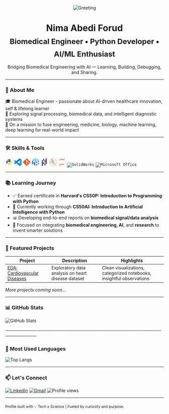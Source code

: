 <p align="center">
  <img src="https://img.shields.io/badge/Hi 👋-I'm%20Nima-orange" alt="Greeting"/>
</p>

<h1 align="center">Nima Abedi Forud<br><sub>Biomedical Engineer • Python Developer • AI/ML Enthusiast</sub></h1>

<p align="center">
  Bridging Biomedical Engineering with AI — Learning, Building, Debugging, and Sharing.
</p>

---

### 🧠 About Me
🎓 Biomedical Engineer - passionate about AI-driven healthcare innovation, self & lifelong learner  
🔬 Exploring signal processing, biomedical data, and intelligent diagnostic systems  
🚀 On a mission to fuse engineering, medicine, biology, machine learning, deep learning for real-world impact  

---

### 🛠 Skills & Tools

<code><img height="24" src="https://raw.githubusercontent.com/devicons/devicon/master/icons/python/python-original.svg" alt="Python"/></code>
<code><img height="24" src="https://raw.githubusercontent.com/devicons/devicon/master/icons/vscode/vscode-original.svg" alt="VSCode"/></code>
<code><img height="24" src="https://raw.githubusercontent.com/devicons/devicon/master/icons/git/git-original.svg" alt="Git"/></code>
<code><img height="24" src="https://raw.githubusercontent.com/devicons/devicon/master/icons/numpy/numpy-original.svg" alt="NumPy"/></code>
<code><img height="24" src="https://raw.githubusercontent.com/devicons/devicon/master/icons/pandas/pandas-original.svg" alt="Pandas"/></code>
<code><img height="24" src="https://raw.githubusercontent.com/devicons/devicon/master/icons/matplotlib/matplotlib-original.svg" alt="Matplotlib"/></code>
<code><img height="24" src="https://raw.githubusercontent.com/devicons/devicon/master/icons/jupyter/jupyter-original.svg" alt="Jupyter Notebook"/></code>
<code><img height="24" src="https://img.icons8.com/color/48/solidworks.png" alt="SolidWorks"/></code>
<code><img height="24" src="https://img.icons8.com/color/48/microsoft-office-2019.png" alt="Microsoft Office"/></code>

---

### 📚 Learning Journey
- ✅ Earned certificate in **Harvard's CS50P: Introduction to Programming with Python**
- 🧠 Currently working through **CS50AI: Introduction to Artificial Intelligence with Python**
- 📊 Developing end-to-end reports on **biomedical signal/data analysis**
- 🧪 Focused on integrating **biomedical engineering, AI**, and **research** to invent smarter solutions

---

### 🔭 Featured Projects

| Project | Description | Highlights |
|--------|-------------|------------|
| [EDA: Cardiovascular Diseases](https://github.com/Nimaabediforud/EDA-Heart-Diseases-Project) | Exploratory data analysis on heart disease dataset | Clean visualizations, categorized notebooks, insightful observations |

*More projects coming soon...*

---

### 📊 GitHub Stats

![GitHub Stats](https://github-readme-stats.vercel.app/api?username=Nimaabediforud&count_private=true&show_icons=true&hide=prs,issues,stars&theme=tokyonight&custom_title=Total%20Commits%20(Private%20+%20Public))

────────────────────────────────────────────────────────────

### 🧠 Most Used Languages

![Top Langs](https://github-readme-stats.vercel.app/api/top-langs/?username=Nimaabediforud&layout=compact&theme=tokyonight)

---

### 📫 Let's Connect

[![LinkedIn](https://img.shields.io/badge/LinkedIn-NimaAbediForud-blue?logo=linkedin&logoColor=white)](https://www.linkedin.com/in/nima-abedi-forud-625205325)  [![Gmail](https://img.shields.io/badge/Email-NimaAbediForud-red?logo=gmail&logoColor=white)](mailto:Nimaabediforud@gmail.com)
<img src="https://komarev.com/ghpvc/?username=Nimaabediforud&label=Profile%20views&color=ff69b4&style=flat" alt="Profile views" />

---

<sub>Profile built with 💡 Tech x Science | Fueled by curiosity and purpose.</sub>
